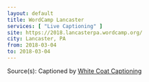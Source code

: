 ```yaml
---
layout: default
title: WordCamp Lancaster
services: [ "Live Captioning" ]
site: https://2018.lancasterpa.wordcamp.org/
city: Lancaster, PA
from: 2018-03-04
to: 2018-03-04
---
```


Source(s): Captioned by [White Coat Captioning](http://www.whitecoatcaptioning.com/)

